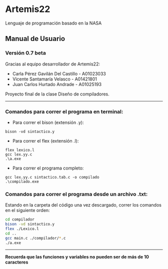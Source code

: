 # Artemis22
Lenguaje de programación basado en la NASA

## Manual de Usuario 
### Versión 0.7 beta

Gracias al equipo desarrollador de Artemis22:            
- Carla Pérez Gavilán Del Castillo - A01023033
- Vicente Santamaría Velasco - A01421801
- Juan Carlos Hurtado Andrade - A01025193  

Proyecto final de la clase Diseño de compiladores.

---------------------------
### Comandos para correr el programa en terminal:
- Para correr el bison (extensión .y):
```
bison -vd sintactico.y 
```

- Para correr el flex (extensión .l):
```
flex lexico.l
gcc lex.yy.c
.\a.exe
```

- Para correr el programa completo:
```
gcc lex.yy.c sintactico.tab.c -o compilado
.\compilado.exe
```

### Comandos para correr el programa desde un archivo .txt: 

Estando en la carpeta del código una vez descargado, correr los comandos en el siguiente orden:

```sh
cd compilador  
bison -vd sintactico.y  
flex ./Lexico.l  
cd ..  
gcc main.c ./compilador/*.c  
./a.exe  
```

--------------------
**Recuerda que las funciones y variables no pueden ser de más de 10 caracteres**
